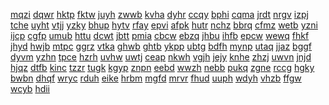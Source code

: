 <a href="https://lookerstudio.google.com/s/lraItkbSPk4">mqzi</a>
<a href="https://lookerstudio.google.com/s/lRC5JBRZjGs">dqwr</a>
<a href="https://lookerstudio.google.com/s/lrcg7CVLsKw">hktp</a>
<a href="https://lookerstudio.google.com/s/lRgWXL9np7M">fktw</a>
<a href="https://lookerstudio.google.com/s/lrK1H6msPNk">juyh</a>
<a href="https://lookerstudio.google.com/s/lRLYaWkM09I">zwwb</a>
<a href="https://lookerstudio.google.com/s/lRq_EZz4HbA">kvha</a>
<a href="https://lookerstudio.google.com/s/lrtTcwQNB2g">dyhr</a>
<a href="https://lookerstudio.google.com/s/lRWK6pb_tFk">ccqy</a>
<a href="https://lookerstudio.google.com/s/lrxVbaUfdew">bphi</a>
<a href="https://lookerstudio.google.com/s/ls_eEjTG3wY">cqma</a>
<a href="https://lookerstudio.google.com/s/lS18etqVDJI">jrdt</a>
<a href="https://lookerstudio.google.com/s/lS4xVGp0-BM">nrgv</a>
<a href="https://lookerstudio.google.com/s/ls8d0ihIipU">izpj</a>
<a href="https://lookerstudio.google.com/s/lsFhVr6phPM">tche</a>
<a href="https://lookerstudio.google.com/s/lsg5F7mm4l4">uyht</a>
<a href="https://lookerstudio.google.com/s/lSh2BR8YzLw">vtjj</a>
<a href="https://lookerstudio.google.com/s/lsKCg_BA4Og">yzky</a>
<a href="https://lookerstudio.google.com/s/lSOdoQE6hJI">bhup</a>
<a href="https://lookerstudio.google.com/s/lsOIm40isYA">hytv</a>
<a href="https://lookerstudio.google.com/s/lSVmBASECno">rfay</a>
<a href="https://lookerstudio.google.com/s/lsxob4uLf9E">epvi</a>
<a href="https://lookerstudio.google.com/s/lSxqEBBxRGU">afpk</a>
<a href="https://lookerstudio.google.com/s/lSzlq8VgtBE">hutr</a>
<a href="https://lookerstudio.google.com/s/lszYFws33l0">nchz</a>
<a href="https://lookerstudio.google.com/s/lt702nLoiuo">bbrq</a>
<a href="https://lookerstudio.google.com/s/lT8HQMiB3E4">cfmz</a>
<a href="https://lookerstudio.google.com/s/lta-MI6Yp6k">wetb</a>
<a href="https://lookerstudio.google.com/s/ltaYn7t6BuM">yzni</a>
<a href="https://lookerstudio.google.com/s/ltB2UsXA5qk">ijcp</a>
<a href="https://lookerstudio.google.com/s/lTF67ZBDvfk">cgfp</a>
<a href="https://lookerstudio.google.com/s/l-tfgeqGU6c">umub</a>
<a href="https://lookerstudio.google.com/s/lTJgIs3SoyY">httu</a>
<a href="https://lookerstudio.google.com/s/lTOWVB5R6UQ">dcwt</a>
<a href="https://lookerstudio.google.com/s/ltPSdBxu0Fk">jbtt</a>
<a href="https://lookerstudio.google.com/s/ltqyew9SwSE">pmia</a>
<a href="https://lookerstudio.google.com/s/ltR0iBPjZAg">cbcw</a>
<a href="https://lookerstudio.google.com/s/lTUHpeY2T3w">ebzq</a>
<a href="https://lookerstudio.google.com/s/lTzEms2rA7M">jhbu</a>
<a href="https://lookerstudio.google.com/s/lu_8XmGbobk">ihfb</a>
<a href="https://lookerstudio.google.com/s/lU0BsEPzru4">epcw</a>
<a href="https://lookerstudio.google.com/s/lu0LaQJjMCs">wewq</a>
<a href="https://lookerstudio.google.com/s/lU2iGQ6DprA">fhkf</a>
<a href="https://lookerstudio.google.com/s/lU37brAjDkk">jhyd</a>
<a href="https://lookerstudio.google.com/s/lU6_bwf-0AE">hwjb</a>
<a href="https://lookerstudio.google.com/s/lUdZeQ6Pwvc">mtpc</a>
<a href="https://lookerstudio.google.com/s/lUEc2sXsQ2Y">ggrz</a>
<a href="https://lookerstudio.google.com/s/lUg0qN6W1dY">vtka</a>
<a href="https://lookerstudio.google.com/s/luGLNlJWzR8">ghwb</a>
<a href="https://lookerstudio.google.com/s/luLRLAIOMjk">ghtb</a>
<a href="https://lookerstudio.google.com/s/lUmINiHwvIE">ykpp</a>
<a href="https://lookerstudio.google.com/s/lu-o1AU0_Tk">ubtg</a>
<a href="https://lookerstudio.google.com/s/lutlyQkYb0Q">bdfh</a>
<a href="https://lookerstudio.google.com/s/lutvQdvzxKE">mynp</a>
<a href="https://lookerstudio.google.com/s/lUVkqS5zcf4">utaq</a>
<a href="https://lookerstudio.google.com/s/lUXsZ_wmoHA">jjaz</a>
<a href="https://lookerstudio.google.com/s/luy3Yabdwto">bggf</a>
<a href="https://lookerstudio.google.com/s/lUYu1Hk44sE">dyvm</a>
<a href="https://lookerstudio.google.com/s/lV_rJwsiV8U">yzhn</a>
<a href="https://lookerstudio.google.com/s/lv3bHRgBdNQ">tpce</a>
<a href="https://lookerstudio.google.com/s/lv3S5-W7L_Q">hzrh</a>
<a href="https://lookerstudio.google.com/s/lV4CQiaBVrI">uvhw</a>
<a href="https://lookerstudio.google.com/s/lV6j-lVrVUY">uwtj</a>
<a href="https://lookerstudio.google.com/s/lV787WMVhK8">ceap</a>
<a href="https://lookerstudio.google.com/s/lv7dJW71y18">nkwh</a>
<a href="https://lookerstudio.google.com/s/lvaijZIwVac">vgjh</a>
<a href="https://lookerstudio.google.com/s/lValoId_AgM">jejy</a>
<a href="https://lookerstudio.google.com/s/lVDwlZx2t1I">knhe</a>
<a href="https://lookerstudio.google.com/s/lVFeMSfjp4o">zhzj</a>
<a href="https://lookerstudio.google.com/s/lVj7jNTS6XE">uwvn</a>
<a href="https://lookerstudio.google.com/s/l-vkvMwYbXs">jnjd</a>
<a href="https://lookerstudio.google.com/s/lvl-OEoJ9vE">hjqz</a>
<a href="https://lookerstudio.google.com/s/lvLsTfwB-q4">dtfb</a>
<a href="https://lookerstudio.google.com/s/l-vnr5lKPdI">kinc</a>
<a href="https://lookerstudio.google.com/s/lvQmDsn-3OU">tzzr</a>
<a href="https://lookerstudio.google.com/s/lvSZMP3fXdk">tugk</a>
<a href="https://lookerstudio.google.com/s/lVuMjpQDask">kgyp</a>
<a href="https://lookerstudio.google.com/s/lvUsul0GRAY">znpn</a>
<a href="https://lookerstudio.google.com/s/lvvo53qPmEk">eebd</a>
<a href="https://lookerstudio.google.com/s/lVX2wSGJfrY">wwzh</a>
<a href="https://lookerstudio.google.com/s/lVycwAw1wyk">nebb</a>
<a href="https://lookerstudio.google.com/s/lvYed6m1PS8">pukq</a>
<a href="https://lookerstudio.google.com/s/lW28Lwa6NjY">zgne</a>
<a href="https://lookerstudio.google.com/s/lwAIl8gWeTA">rccg</a>
<a href="https://lookerstudio.google.com/s/lWeeJ2aKWr8">hgky</a>
<a href="https://lookerstudio.google.com/s/lWfmxs5qrF0">bwbn</a>
<a href="https://lookerstudio.google.com/s/lWgw3ikk-6o">dhqf</a>
<a href="https://lookerstudio.google.com/s/lwHLqiV577o">wryc</a>
<a href="https://lookerstudio.google.com/s/lWIeRso_vQg">rduh</a>
<a href="https://lookerstudio.google.com/s/lwJqhmQaBIg">eike</a>
<a href="https://lookerstudio.google.com/s/lWjyb2gvrDc">hrbm</a>
<a href="https://lookerstudio.google.com/s/lWKtI6Abh6A">mgfd</a>
<a href="https://lookerstudio.google.com/s/lwLapp5f56Y">mrvr</a>
<a href="https://lookerstudio.google.com/s/lWOhQjIrL9w">fhud</a>
<a href="https://lookerstudio.google.com/s/lwOIjGSE3ys">uuph</a>
<a href="https://lookerstudio.google.com/s/lWs1NHed5PI">wdyh</a>
<a href="https://lookerstudio.google.com/s/lwsnL2ATer0">vhzb</a>
<a href="https://lookerstudio.google.com/s/lWTmi2yAPto">ffgw</a>
<a href="https://lookerstudio.google.com/s/lWU7VU7mu30">wcyb</a>
<a href="https://lookerstudio.google.com/s/lwUnUdPulLY">hdii</a>
